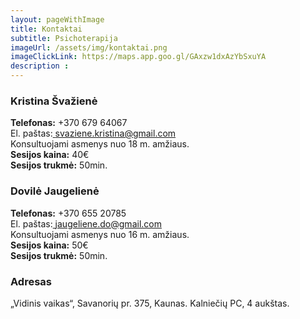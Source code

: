 ```yaml
---
layout: pageWithImage
title: Kontaktai
subtitle: Psichoterapija
imageUrl: /assets/img/kontaktai.png
imageClickLink: https://maps.app.goo.gl/GAxzw1dxAzYbSxuYA
description :
---
```


### Kristina Švažienė
<strong>Telefonas:</strong> +370 679 64067<br>
El. paštas:<a href="mailto:svaziene.kristina@gmail.com"> svaziene.kristina@gmail.com</a><br>
Konsultuojami asmenys nuo 18 m. amžiaus.<br>
<strong>Sesijos kaina:</strong> 40€<br>
<strong>Sesijos trukmė:</strong> 50min.<br>

### Dovilė Jaugelienė
<strong>Telefonas:</strong> +370 655 20785<br>
El. paštas:<a href="mailto:jaugeliene.do@gmail.com"> jaugeliene.do@gmail.com</a><br>
Konsultuojami asmenys nuo 16 m. amžiaus.<br>
<strong>Sesijos kaina:</strong> 50€<br>
<strong>Sesijos trukmė:</strong> 50min.<br>

### Adresas
„Vidinis vaikas“, Savanorių pr. 375, Kaunas. Kalniečių PC, 4 aukštas.